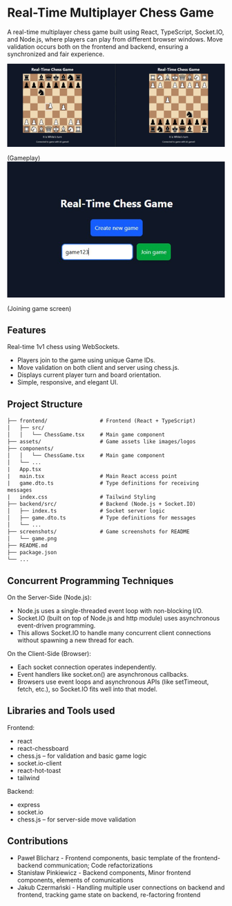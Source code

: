 # Real-Time Multiplayer Chess Game

A real-time multiplayer chess game built using React, TypeScript, Socket.IO, and Node.js, where players can play from different browser windows. Move validation occurs both on the frontend and backend, ensuring a synchronized and fair experience.

<p align="center"> <img src="screenshots/game.jpg" alt="Gameplay" width="600"/> </p>(Gameplay)
<img src="screenshots/main_screen.jpg" alt="Gameplay" width="600"/>
<p align="center"></p>(Joining game screen)

## Features
Real-time 1v1 chess using WebSockets.

- Players join to the game using unique Game IDs.
- Move validation on both client and server using chess.js.
- Displays current player turn and board orientation.
- Simple, responsive, and elegant UI.

## Project Structure
```
├── frontend/                 # Frontend (React + TypeScript)
│   ├── src/
│   │   └── ChessGame.tsx     # Main game component
├── assets/                   # Game assets like images/logos
├── components/
│   │   └── ChessGame.tsx     # Main game component
│   └── ...
|   App.tsx
|   main.tsx                  # Main React access point
|   game.dto.ts               # Type definitions for receiving messages
|   index.css                 # Tailwind Styling      
├── backend/src/              # Backend (Node.js + Socket.IO)
│   ├── index.ts              # Socket server logic
│   ├── game.dto.ts           # Type definitions for messages
│   └── ...
├── screenshots/              # Game screenshots for README
│   └── game.png
├── README.md
├── package.json
└── ...
```
## Concurrent Programming Techniques
On the Server-Side (Node.js):

- Node.js uses a single-threaded event loop with non-blocking I/O.
- Socket.IO (built on top of Node.js and http module) uses asynchronous event-driven programming.
- This allows Socket.IO to handle many concurrent client connections without spawning a new thread for each.

On the Client-Side (Browser):

- Each socket connection operates independently.
- Event handlers like socket.on() are asynchronous callbacks.
- Browsers use event loops and asynchronous APIs (like setTimeout, fetch, etc.), so Socket.IO fits well into that model.

## Libraries and Tools used
Frontend:
- react
- react-chessboard
- chess.js – for validation and basic game logic
- socket.io-client
- react-hot-toast
- tailwind

Backend:
- express
- socket.io
- chess.js – for server-side move validation

## Contributions
- Paweł Blicharz - Frontend components, basic template of the frontend-backend communication; Code refactorizations
- Stanisław Pinkiewicz - Backend components, Minor frontend components, elements of comunications
- Jakub Czermański - Handling multiple user connections on backend and frontend, tracking game state on backend, re-factoring frontend